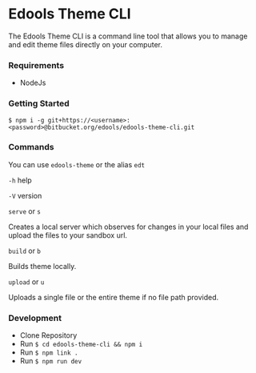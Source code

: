 # Edools Theme CLI

The Edools Theme CLI is a command line tool that allows you to manage and edit theme files directly on your computer.

### Requirements

* NodeJs

### Getting Started

`$ npm i -g git+https://<username>:<password>@bitbucket.org/edools/edools-theme-cli.git`

### Commands

You can use `edools-theme` or the alias `edt`

`-h` help

`-V` version

`serve` or `s`

Creates a local server which observes for changes in your local files and upload the files to your sandbox url.


`build` or `b`

Builds theme locally.

`upload` or `u`

Uploads a single file or the entire theme if no file path provided.

### Development

* Clone Repository
* Run `$ cd edools-theme-cli && npm i`
* Run `$ npm link .`
* Run `$ npm run dev`
